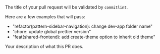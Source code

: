The title of your pull request will be validated by `commitlint`.

Here are a few examples that will pass:

- "refactor(pattern-sidebar-navigation): change dev-app folder name"
- "chore: update global prettier version"
- "feat(shared-frontend): add create-theme option to inherit old theme"

<!-- Delete everything above this line before submitting -->

Your description of what this PR does.

<!-- Put `closes #XXXX` in your comment to auto-close the issue that your PR fixes. -->
